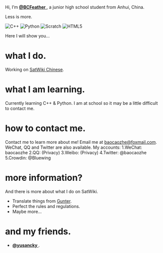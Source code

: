 Hi, I’m **[@BCFeather ](https://github.com/BCFeather)**, a junior high school student from Anhui, China.

Less is more.

![C++](https://img.shields.io/badge/C%2B%2B-00599C?style=for-the-badge&logo=c%2B%2B&logoColor=white)
![Python](https://img.shields.io/badge/Python-FFD43B?style=for-the-badge&logo=python&logoColor=blue)
![Scratch](https://img.shields.io/badge/Scratch-4D97FF?style=for-the-badge&logo=Scratch&logoColor=white)
![HTML5](https://img.shields.io/badge/HTML5-E34F26?style=for-the-badge&logo=html5&logoColor=white)

Here I will show you…
# what I do.
Working on [SatWiki Chinese](https://sat.huijiwiki.com).
# what I am learning.
Currently learning C++ & Python. I am at school so it may be a little difficult to contact me.
# how to contact me.
Contact me to learn more about me! Email me at baocaozhe@foxmail.com. WeChat, QQ and Twitter are also available.
My accounts:
1.WeChat: baocaozhe
2.QQ: (Privacy)
3.Weibo: (Privacy)
4.Twitter: @baocaozhe
5.Crowdin: @Bluewing
# more information?
And there is more about what I do on SatWiki.
- Translate things from [Gunter](https://space.skyrocket.de/).
- Perfect the rules and regulations.
- Maybe more…

# and my friends.
- **[@yusancky ](https://github.com/yusancky)**.

<!---
BCFeather/BCFeather is a ✨ special ✨ repository because its `README.md` (this file) appears on your GitHub profile.
You can click the Preview link to take a look at your changes.
--->
